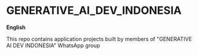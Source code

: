 # GENERATIVE_AI_DEV_INDONESIA

**English**

This repo contains application projects built by members of "GENERATIVE AI DEV INDONESIA" WhatsApp group